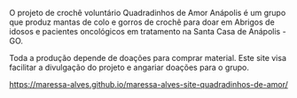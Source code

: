 O projeto de crochê voluntário Quadradinhos de Amor Anápolis é um grupo que
produz mantas de colo e gorros de crochê para doar em Abrigos de idosos e
pacientes oncológicos em tratamento na Santa Casa de Anápolis - GO.

Toda a produção depende de doações para comprar material.
Este site visa facilitar a divulgação do projeto e angariar doações para o grupo.

https://maressa-alves.github.io/maressa-alves-site-quadradinhos-de-amor/
